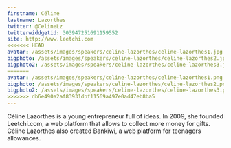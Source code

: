 ```yaml
---
firstname: Céline 
lastname: Lazorthes
twitter: @CelineLz
twitterwiddgetid: 303947251691159552
site: http://www.leetchi.com
<<<<<<< HEAD
avatar: /assets/images/speakers/celine-lazorthes/celine-lazorthes1.jpg
bigphoto: /assets/images/speakers/celine-lazorthes/celine-lazorthes2.jpg
bigphoto2: /assets/images/speakers/celine-lazorthes/celine-lazorthes3.jpg
=======
avatar: /assets/images/speakers/celine-lazorthes/celine-lazorthes1.png
bigphoto: /assets/images/speakers/celine-lazorthes/celine-lazorthes2.png
bigphoto2: /assets/images/speakers/celine-lazorthes/celine-lazorthes3.png
>>>>>>> db6e490a2af83931dbf11569a497e0ad47eb8ba5
---
```


Céline Lazorthes is a young entrepreneur full of ideas. In 2009, she founded Leetchi.com, a web platform that allows to collect more money for gifts. Céline Lazorthes also created Bankiwi, a web platform for teenagers allowances.


